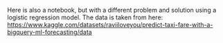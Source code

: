 Here is also a notebook, but with a different problem and solution using a logistic regression model. The data is taken from here: https://www.kaggle.com/datasets/raviiloveyou/predict-taxi-fare-with-a-bigquery-ml-forecasting/data
